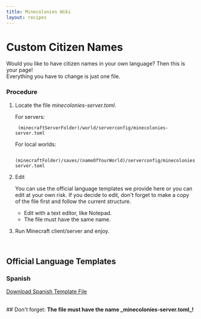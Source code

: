 ```yaml
---
title: Minecolonies Wiki
layout: recipes
---
```

# Custom Citizen Names

Would you like to have citizen names in your own language? Then this is your page!<br>
Everything you have to change is just one file.
<br>

### Procedure
1. Locate the file _minecolonies-server.toml_.<br>
 
	For servers:<br>

		(minecraftServerFolder)/world/serverconfig/minecolonies-server.toml

	For local worlds:<br>

		(minecraftFolder)/saves/(nameOfYourWorld)/serverconfig/minecolonies-server.toml
        

2. Edit
	
	You can use the official language templates we provide here or you can edit at your own risk. If you decide to edit, don't forget to make a copy of the file first and follow the current structure.
    <br>
    <ul>
	<li>Edit with a text editor, like Notepad.</li>
	<li>The file must have the same name.</li>
	</ul>
    
    
3. Run Minecraft client/server and enjoy.

<br>

## Official Language Templates

### Spanish

[Download Spanish Template File](../../source/misc/languageNameTemplates/spanishTemplate.toml)


<br>
## Don't forget: <strong>The file must have the name _minecolonies-server.toml_!</strong>
